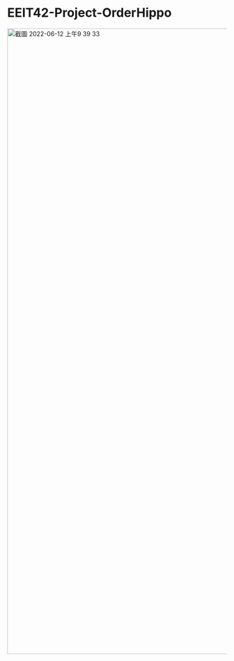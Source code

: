 # EEIT42-Project-OrderHippo
<img width="1439" alt="截圖 2022-06-12 上午9 39 33" src="https://user-images.githubusercontent.com/68499661/173210574-57d639b6-6448-43e1-a615-6a90db5cea96.png">
